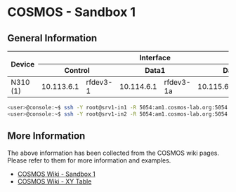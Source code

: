 # COSMOS - Sandbox 1

## General Information

<table>
    <thead>
        <tr>
            <th rowspan=2>Device</th>
            <th colspan=6>Interface</th>
        </tr>
        <tr>
            <th colspan=2>Control</th>
            <th colspan=2>Data1</th>
            <th colspan=2>Data2</th>
        </tr>
    </thead>
    <tbody>
        <tr>
            <td>N310 (1)</td>
            <td>10.113.6.1</td>
            <td>rfdev3-1</td>
            <td>10.114.6.1</td>
            <td>rfdev3-1a</td>
            <td>10.115.6.1</td>
            <td>rfdev3-1b</td>
        </tr>
    </tbody>
</table>


```bash
<user>@console:~$ ssh -Y root@srv1-in1 -R 5054:am1.cosmos-lab.org:5054
<user>@console:~$ ssh -Y root@srv1-in2 -R 5054:am1.cosmos-lab.org:5054
```

## More Information
The above information has been collected from the COSMOS wiki pages. Please refer to them for more information
and examples.
* [COSMOS Wiki - Sandbox 1](https://wiki.cosmos-lab.org/wiki/Architecture/Domains/cosmos_sb1)
* [COSMOS Wiki - XY Table](https://wiki.cosmos-lab.org/wiki/Resources/Services/XYTable)
